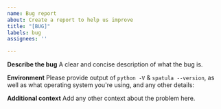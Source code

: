 ```yaml
---
name: Bug report
about: Create a report to help us improve
title: "[BUG]"
labels: bug
assignees: ''

---
```


**Describe the bug**
A clear and concise description of what the bug is.

**Environment**
Please provide output of `python -V` & `spatula --version`, as well as what operating system you're using, and any other details:

**Additional context**
Add any other context about the problem here.
